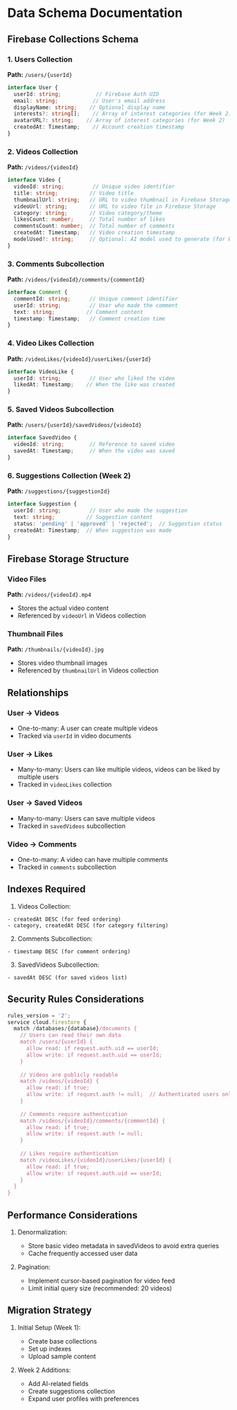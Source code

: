 # Data Schema Documentation

## Firebase Collections Schema

### 1. Users Collection
**Path:** `/users/{userId}`
```typescript
interface User {
  userId: string;           // Firebase Auth UID
  email: string;           // User's email address
  displayName: string;    // Optional display name
  interests?: string[];    // Array of interest categories (for Week 2)
  avatarURL?: string;    // Array of interest categories (for Week 2)
  createdAt: Timestamp;    // Account creation timestamp
}
```

### 2. Videos Collection
**Path:** `/videos/{videoId}`
```typescript
interface Video {
  videoId: string;         // Unique video identifier
  title: string;          // Video title
  thumbnailUrl: string;   // URL to video thumbnail in Firebase Storage
  videoUrl: string;       // URL to video file in Firebase Storage
  category: string;       // Video category/theme
  likesCount: number;     // Total number of likes
  commentsCount: number;  // Total number of comments
  createdAt: Timestamp;   // Video creation timestamp
  modelUsed?: string;     // Optional: AI model used to generate (for Week 2)
}
```

### 3. Comments Subcollection
**Path:** `/videos/{videoId}/comments/{commentId}`
```typescript
interface Comment {
  commentId: string;      // Unique comment identifier
  userId: string;         // User who made the comment
  text: string;          // Comment content
  timestamp: Timestamp;   // Comment creation time
}
```

### 4. Video Likes Collection
**Path:** `/videoLikes/{videoId}/userLikes/{userId}`
```typescript
interface VideoLike {
  userId: string;         // User who liked the video
  likedAt: Timestamp;    // When the like was created
}
```

### 5. Saved Videos Subcollection
**Path:** `/users/{userId}/savedVideos/{videoId}`
```typescript
interface SavedVideo {
  videoId: string;        // Reference to saved video
  savedAt: Timestamp;     // When the video was saved
}
```

### 6. Suggestions Collection (Week 2)
**Path:** `/suggestions/{suggestionId}`
```typescript
interface Suggestion {
  userId: string;         // User who made the suggestion
  text: string;          // Suggestion content
  status: 'pending' | 'approved' | 'rejected';  // Suggestion status
  createdAt: Timestamp;  // When suggestion was made
}
```

## Firebase Storage Structure

### Video Files
**Path:** `/videos/{videoId}.mp4`
- Stores the actual video content
- Referenced by `videoUrl` in Videos collection

### Thumbnail Files
**Path:** `/thumbnails/{videoId}.jpg`
- Stores video thumbnail images
- Referenced by `thumbnailUrl` in Videos collection

## Relationships

### User -> Videos
- One-to-many: A user can create multiple videos
- Tracked via `userId` in video documents

### User -> Likes
- Many-to-many: Users can like multiple videos, videos can be liked by multiple users
- Tracked in `videoLikes` collection

### User -> Saved Videos
- Many-to-many: Users can save multiple videos
- Tracked in `savedVideos` subcollection

### Video -> Comments
- One-to-many: A video can have multiple comments
- Tracked in `comments` subcollection

## Indexes Required

1. Videos Collection:
```
- createdAt DESC (for feed ordering)
- category, createdAt DESC (for category filtering)
```

2. Comments Subcollection:
```
- timestamp DESC (for comment ordering)
```

3. SavedVideos Subcollection:
```
- savedAt DESC (for saved videos list)
```

## Security Rules Considerations

```javascript
rules_version = '2';
service cloud.firestore {
  match /databases/{database}/documents {
    // Users can read their own data
    match /users/{userId} {
      allow read: if request.auth.uid == userId;
      allow write: if request.auth.uid == userId;
    }
    
    // Videos are publicly readable
    match /videos/{videoId} {
      allow read: if true;
      allow write: if request.auth != null;  // Authenticated users only
    }
    
    // Comments require authentication
    match /videos/{videoId}/comments/{commentId} {
      allow read: if true;
      allow write: if request.auth != null;
    }
    
    // Likes require authentication
    match /videoLikes/{videoId}/userLikes/{userId} {
      allow read: if true;
      allow write: if request.auth.uid == userId;
    }
  }
}
```

## Performance Considerations

1. Denormalization:
   - Store basic video metadata in savedVideos to avoid extra queries
   - Cache frequently accessed user data

2. Pagination:
   - Implement cursor-based pagination for video feed
   - Limit initial query size (recommended: 20 videos)


## Migration Strategy

1. Initial Setup (Week 1):
   - Create base collections
   - Set up indexes
   - Upload sample content

2. Week 2 Additions:
   - Add AI-related fields
   - Create suggestions collection
   - Expand user profiles with preferences